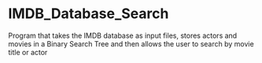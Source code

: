 # IMDB_Database_Search
Program that takes the IMDB database as input files, stores actors and movies in a Binary Search Tree and then allows the user to search by movie title or actor
